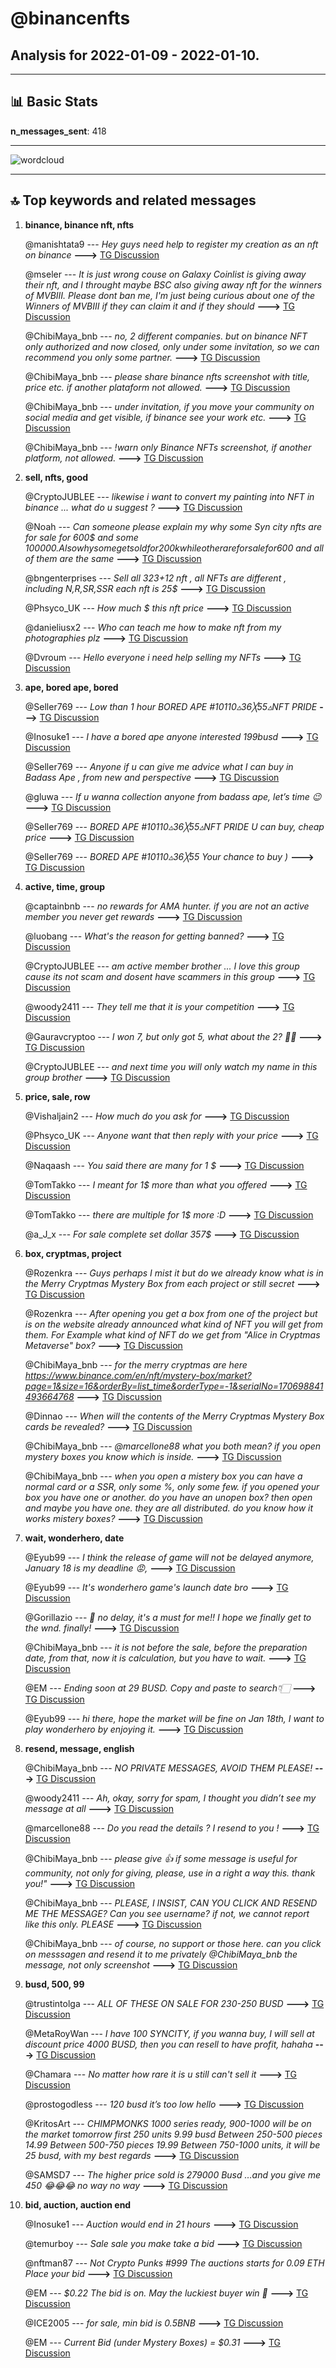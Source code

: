 # **@binancenfts**
 ## Analysis for **2022-01-09** - **2022-01-10**.

---

## 📊 **Basic Stats**

**n_messages_sent**: 418

---
![wordcloud](binancenfts_1Days_wordcloud.png)

---


## 🔝 **Top keywords and related messages**

1. **binance, binance nft, nfts**

    @manishtata9 --- *Hey guys need help to register my creation as an nft on binance* **--->** [TG Discussion](https://t.me/binancenfts/428431)

    @mseler --- *It is just wrong couse on Galaxy Coinlist is giving away their nft, and I throught maybe BSC also giving away nft for the winners of MVBIII. Please dont ban me, I'm just being curious about one of the Winners of MVBIII if they can claim it and if they should* **--->** [TG Discussion](https://t.me/binancenfts/428957)

    @ChibiMaya_bnb --- *no, 2 different companies. but on binance NFT only authorized and now closed, only under some invitation, so we can recommend you only some partner.* **--->** [TG Discussion](https://t.me/binancenfts/428723)

    @ChibiMaya_bnb --- *please share binance nfts screenshot with title, price etc. if another plataform not allowed.* **--->** [TG Discussion](https://t.me/binancenfts/428315)

    @ChibiMaya_bnb --- *under invitation, if you move your community on social media and get visible, if binance see your work etc.* **--->** [TG Discussion](https://t.me/binancenfts/428715)

    @ChibiMaya_bnb --- *!warn only Binance NFTs screenshot, if another platform, not allowed.* **--->** [TG Discussion](https://t.me/binancenfts/428827)

2. **sell, nfts, good**

    @CryptoJUBLEE --- *likewise i want to convert my painting into NFT in binance ... what do u suggest ?* **--->** [TG Discussion](https://t.me/binancenfts/428718)

    @Noah --- *Can someone please explain my why some Syn city nfts are for sale for 600$ and some 100000$. Also why some get sold for 200k while other are for sale for 600$ and all of them are the same* **--->** [TG Discussion](https://t.me/binancenfts/429090)

    @bngenterprises --- *Sell all 323+12 nft , all NFTs are different , including N,R,SR,SSR each nft is 25$* **--->** [TG Discussion](https://t.me/binancenfts/427813)

    @Phsyco_UK --- *How much $ this nft price* **--->** [TG Discussion](https://t.me/binancenfts/428616)

    @danieliusx2 --- *Who can teach me how to make nft from my photographies plz* **--->** [TG Discussion](https://t.me/binancenfts/428265)

    @Dvroum --- *Hello everyone i need help selling my NFTs* **--->** [TG Discussion](https://t.me/binancenfts/428247)

3. **ape, bored ape, bored**

    @Seller769 --- *Low than 1 hour BORED APE #10110▵36╳55▵NFT PRIDE* **--->** [TG Discussion](https://t.me/binancenfts/428103)

    @Inosuke1 --- *I have a bored ape anyone interested 199busd* **--->** [TG Discussion](https://t.me/binancenfts/428752)

    @Seller769 --- *Anyone if u can give me advice what I can buy in  Badass Ape , from new and perspective* **--->** [TG Discussion](https://t.me/binancenfts/428971)

    @gluwa --- *If u wanna collection anyone from badass ape, let’s time 😉* **--->** [TG Discussion](https://t.me/binancenfts/428358)

    @Seller769 --- *BORED APE #10110▵36╳55▵NFT PRIDE U can buy, cheap price* **--->** [TG Discussion](https://t.me/binancenfts/427651)

    @Seller769 --- *BORED APE #10110▵36╳55 Your chance to buy )* **--->** [TG Discussion](https://t.me/binancenfts/427778)

4. **active, time, group**

    @captainbnb --- *no rewards for AMA hunter.   if you are not an active member you never get rewards* **--->** [TG Discussion](https://t.me/binancenfts/428591)

    @luobang --- *What's the reason for getting banned?* **--->** [TG Discussion](https://t.me/binancenfts/428536)

    @CryptoJUBLEE --- *am active member brother ... I love this group cause its not scam and dosent have scammers in this group* **--->** [TG Discussion](https://t.me/binancenfts/428596)

    @woody2411 --- *They tell me that it is your competition* **--->** [TG Discussion](https://t.me/binancenfts/428595)

    @Gauravcryptoo --- *I won 7, but only got 5, what about the 2? 🤔🤔* **--->** [TG Discussion](https://t.me/binancenfts/428841)

    @CryptoJUBLEE --- *and next time you will only watch my name in this group brother* **--->** [TG Discussion](https://t.me/binancenfts/428611)

5. **price, sale, row**

    @Vishaljain2 --- *How much do you ask for* **--->** [TG Discussion](https://t.me/binancenfts/428625)

    @Phsyco_UK --- *Anyone want that then reply with your price* **--->** [TG Discussion](https://t.me/binancenfts/428624)

    @Naqaash --- *You said there are many for 1 $* **--->** [TG Discussion](https://t.me/binancenfts/428429)

    @TomTakko --- *I meant for 1$ more than what you offered* **--->** [TG Discussion](https://t.me/binancenfts/428432)

    @TomTakko --- *there are multiple for 1$ more :D* **--->** [TG Discussion](https://t.me/binancenfts/428424)

    @a_J_x --- *For sale complete set    dollar 357$* **--->** [TG Discussion](https://t.me/binancenfts/428995)

6. **box, cryptmas, project**

    @Rozenkra --- *Guys perhaps I mist it but do we already know what is in the Merry Cryptmas Mystery Box from each project or still secret* **--->** [TG Discussion](https://t.me/binancenfts/428366)

    @Rozenkra --- *After opening you get a box from one of the project but is on the website already announced what kind of NFT you will get from them. For Example what kind of NFT do we get from "Alice in Cryptmas Metaverse" box?* **--->** [TG Discussion](https://t.me/binancenfts/428371)

    @ChibiMaya_bnb --- *for the merry cryptmas are here https://www.binance.com/en/nft/mystery-box/market?page=1&size=16&orderBy=list_time&orderType=-1&serialNo=170698841493664768* **--->** [TG Discussion](https://t.me/binancenfts/428376)

    @Dinnao --- *When will the contents of the Merry Cryptmas Mystery Box cards be revealed?* **--->** [TG Discussion](https://t.me/binancenfts/428623)

    @ChibiMaya_bnb --- *@marcellone88 what you both mean? if you open mystery boxes you know which is inside.* **--->** [TG Discussion](https://t.me/binancenfts/428634)

    @ChibiMaya_bnb --- *when you open a mistery box you can have a normal card or a SSR, only some %, only some few. if you opened your box you have one or another. do you have an unopen box? then open and maybe you have one. they are all distributed. do you know how it works mistery boxes?* **--->** [TG Discussion](https://t.me/binancenfts/428646)

7. **wait, wonderhero, date**

    @Eyub99 --- *I think the release of  game will not be delayed anymore, January 18 is my deadline 😡,* **--->** [TG Discussion](https://t.me/binancenfts/428094)

    @Eyub99 --- *It's wonderhero game's launch date bro* **--->** [TG Discussion](https://t.me/binancenfts/428092)

    @Gorillazio --- *🥳 no delay, it's a must for me!! I hope we finally get to the wnd. finally!* **--->** [TG Discussion](https://t.me/binancenfts/428093)

    @ChibiMaya_bnb --- *it is not before the sale, before the preparation date, from that, now it is calculation, but you have to wait.* **--->** [TG Discussion](https://t.me/binancenfts/428783)

    @EM --- *Ending soon at 29 BUSD.  Copy and paste to search👇🏻* **--->** [TG Discussion](https://t.me/binancenfts/428988)

    @Eyub99 --- *hi there, hope the market will be fine on Jan 18th, I want to play wonderhero by enjoying it.* **--->** [TG Discussion](https://t.me/binancenfts/428090)

8. **resend, message, english**

    @ChibiMaya_bnb --- *NO PRIVATE MESSAGES, AVOID THEM PLEASE!* **--->** [TG Discussion](https://t.me/binancenfts/428259)

    @woody2411 --- *Ah, okay, sorry for spam, I thought you didn’t see my message at all* **--->** [TG Discussion](https://t.me/binancenfts/428586)

    @marcellone88 --- *Do you read the details ? I resend to you !* **--->** [TG Discussion](https://t.me/binancenfts/428652)

    @ChibiMaya_bnb --- *please give 👍 if some message is useful for community, not only for giving, please, use in a right a way this. thank you!"* **--->** [TG Discussion](https://t.me/binancenfts/428769)

    @ChibiMaya_bnb --- *PLEASE, I INSIST, CAN YOU CLICK AND RESEND ME THE MESSAGE? Can you see username? if not, we cannot report like this only. PLEASE* **--->** [TG Discussion](https://t.me/binancenfts/428286)

    @ChibiMaya_bnb --- *of course, no support or those here. can you click on messsagen and resend it to me privately @ChibiMaya_bnb  the message, not only screenshot* **--->** [TG Discussion](https://t.me/binancenfts/428279)

9. **busd, 500, 99**

    @trustintolga --- *ALL OF THESE ON SALE FOR 230-250 BUSD* **--->** [TG Discussion](https://t.me/binancenfts/428745)

    @MetaRoyWan --- *I have 100 SYNCITY, if you wanna buy, I will sell at discount price 4000 BUSD, then you can resell to have profit, hahaha* **--->** [TG Discussion](https://t.me/binancenfts/427655)

    @Chamara --- *No matter how rare it is u still can't sell it* **--->** [TG Discussion](https://t.me/binancenfts/428884)

    @prostogodless --- *120 busd it’s too low hello* **--->** [TG Discussion](https://t.me/binancenfts/429030)

    @KritosArt --- *CHIMPMONKS 1000 series ready, 900-1000 will be on the market tomorrow    first 250 units 9.99 busd  Between 250-500 pieces 14.99  Between 500-750 pieces 19.99  Between 750-1000 units, it will be 25 busd, with my best regards* **--->** [TG Discussion](https://t.me/binancenfts/427983)

    @SAMSD7 --- *The higher price sold is 279000 Busd …and you give me 450 😂😂😂 no way no way* **--->** [TG Discussion](https://t.me/binancenfts/427702)

10. **bid, auction, auction end**

    @Inosuke1 --- *Auction would end in 21 hours* **--->** [TG Discussion](https://t.me/binancenfts/429045)

    @temurboy --- *Sale sale you make take a bid* **--->** [TG Discussion](https://t.me/binancenfts/428979)

    @nftman87 --- *Not Crypto Punks #999  The auctions starts for 0.09 ETH  Place your bid* **--->** [TG Discussion](https://t.me/binancenfts/427954)

    @EM --- *$0.22 The bid is on. May the luckiest buyer win 🤝* **--->** [TG Discussion](https://t.me/binancenfts/427953)

    @ICE2005 --- *for sale, min bid is 0.5BNB* **--->** [TG Discussion](https://t.me/binancenfts/427503)

    @EM --- *Current Bid (under Mystery Boxes) = $0.31* **--->** [TG Discussion](https://t.me/binancenfts/428467)

